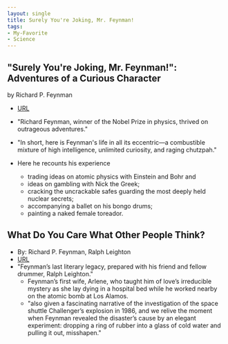 ```yaml
---
layout: single
title: Surely You're Joking, Mr. Feynman! 
tags:
- My-Favorite
- Science
---
```


## "Surely You're Joking, Mr. Feynman!": Adventures of a Curious Character
by Richard P. Feynman

- [URL](https://www.goodreads.com/book/show/35167685-surely-you-re-joking-mr-feynman)

- "Richard Feynman, winner of the Nobel Prize in physics, thrived on outrageous adventures."
- "In short, here is Feynman's life in all its eccentric—a combustible mixture of high intelligence, unlimited curiosity, and raging chutzpah."
- Here he recounts  his experience 
	+ trading ideas on atomic physics with Einstein and Bohr and 
	+ ideas on gambling with Nick the Greek; 
	+ cracking the uncrackable safes guarding the most deeply held nuclear secrets; 
	+ accompanying a ballet on his bongo drums; 
	+ painting a naked female toreador. 


## What Do You Care What Other People Think?
- By: Richard P. Feynman, Ralph Leighton
- [URL](https://www.goodreads.com/book/show/35167718-what-do-you-care-what-other-people-think)
- "Feynman’s last literary legacy, prepared with his friend and fellow drummer, Ralph Leighton."
	+ Feynman’s first wife, Arlene, who taught him of love’s irreducible mystery as she lay dying in a hospital bed while he worked nearby on the atomic bomb at Los Alamos.  
	+ "also given a fascinating narrative of the investigation of the space shuttle Challenger’s explosion in 1986, and we relive the moment when Feynman revealed the disaster’s cause by an elegant experiment: dropping a ring of rubber into a glass of cold water and pulling it out, misshapen."